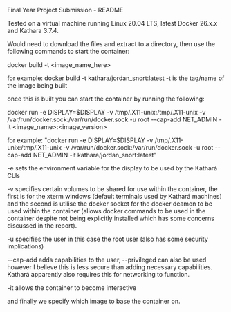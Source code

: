 Final Year Project Submission - README

Tested on a virtual machine running Linux 20.04 LTS, latest Docker 26.x.x and Kathara 3.7.4.

Would need to download the files and extract to a directory, then use the following commands to start the container:

docker build -t <image_name_here>

for example: docker build -t kathara/jordan_snort:latest
-t is the tag/name of the image being built

once this is built you can start the container by running the following:

docker run -e DISPLAY=$DISPLAY -v /tmp/.X11-unix:/tmp/.X11-unix -v /var/run/docker.sock:/var/run/docker.sock -u root --cap-add NET_ADMIN -it <image_name>:<image_version>

for example: "docker run -e DISPLAY=$DISPLAY -v /tmp/.X11-unix:/tmp/.X11-unix -v /var/run/docker.sock:/var/run/docker.sock -u root --cap-add NET_ADMIN -it kathara/jordan_snort:latest"

-e sets the environment variable for the display to be used by the Kathará CLIs

-v specifies certain volumes to be shared for use within the container, the first is for the xterm windows (default terminals used by Kathará machines) and the second is utilise the docker socket for the docker deamon
to be used within the container (allows docker commands to be used in the container despite not being explicitly installed which has some concerns discussed in the report).

-u specifies the user in this case the root user (also has some security implications)

--cap-add adds capabilities to the user, --privileged can also be used however I believe this is less secure than adding necessary capabilities. Kathará apparently also requires this for networking to function.

-it allows the container to become interactive

and finally we specify which image to base the container on.
